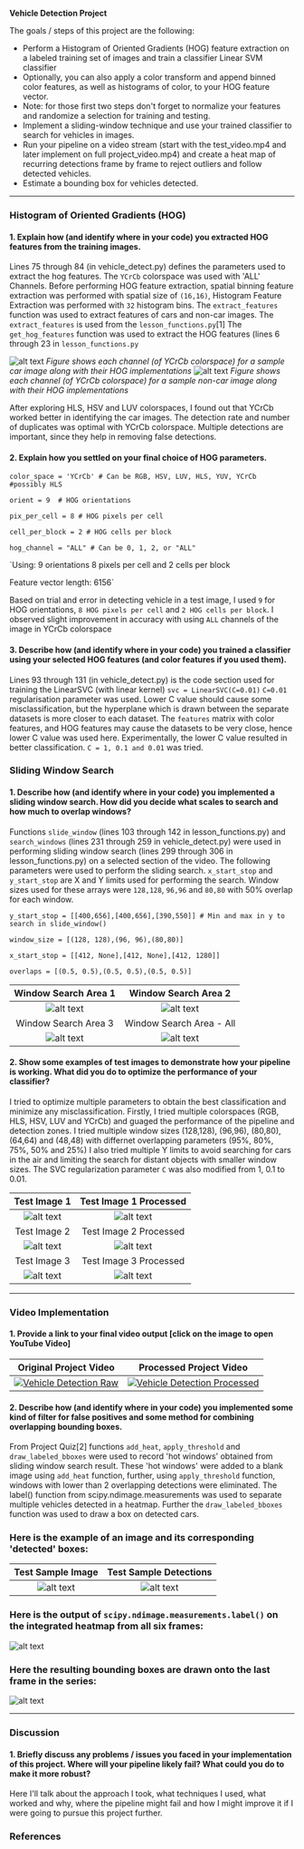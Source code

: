 **Vehicle Detection Project**

The goals / steps of this project are the following:

* Perform a Histogram of Oriented Gradients (HOG) feature extraction on a labeled training set of images and train a classifier Linear SVM classifier
* Optionally, you can also apply a color transform and append binned color features, as well as histograms of color, to your HOG feature vector. 
* Note: for those first two steps don't forget to normalize your features and randomize a selection for training and testing.
* Implement a sliding-window technique and use your trained classifier to search for vehicles in images.
* Run your pipeline on a video stream (start with the test_video.mp4 and later implement on full project_video.mp4) and create a heat map of recurring detections frame by frame to reject outliers and follow detected vehicles.
* Estimate a bounding box for vehicles detected.

[//]: # (Image References)
[image1]: ./output_images/HOG_test.png "HOG Implementation on car image"
[image2]: ./output_images/non_carHOG_test.png "HOG Implementation on non-car image"
[image3]: ./output_images/window1.jpeg "Search Window Area 1"
[image4]: ./output_images/window2.jpeg "Search Window Area 2"
[image5]: ./output_images/window3.jpeg "Search Window Area 3"
[image6]: ./output_images/all_windows.jpeg "Search Window Area - All"
[image7]: ./test_images/test1.jpg "Test Image 1"
[image8]: ./output_images/test_3_proc.jpeg "Test Image 1 Processed"
[image9]: ./test_images/test6.jpg "Test Image 2"
[image10]: ./output_images/test_1_proc.jpeg "Test Image 2 Processed"
[image11]: ./test_images/test4.jpg "Test Image 3"
[image12]: ./output_images/test_5_proc.jpeg "Test Image 3 Processed"
[image13]: ./output_images/test6_boxxed.jpeg "Test Image Boxxed"

---

### Histogram of Oriented Gradients (HOG)

#### 1. Explain how (and identify where in your code) you extracted HOG features from the training images.

Lines 75 through 84 (in vehicle_detect.py) defines the parameters used to extract the hog features. The ```YCrCb``` colorspace was used with 'ALL' Channels.
Before performing HOG feature extraction, spatial binning feature extraction was performed with spatial size of ```(16,16)```, Histogram Feature Extraction was performed with ```32``` histogram bins. The ```extract_features``` function was used to extract features of cars and non-car images. The ```extract_features``` is used from the ```lesson_functions.py```[1] The ```get_hog_features``` function was used to extract the HOG features (lines 6 through 23 in ```lesson_functions.py```

![alt text][image1]
*Figure shows each channel (of YCrCb colorspace)  for a sample car image along with their HOG implementations*
![alt text][image2]
*Figure shows each channel (of YCrCb colorspace) for a sample non-car image along with their HOG implementations*

After exploring HLS, HSV and LUV colorspaces, I found out that YCrCb worked better in identifying the car images. The detection rate and number of duplicates was optimal with YCrCb colorspace. Multiple detections are important, since they help in removing false detections. 

#### 2. Explain how you settled on your final choice of HOG parameters.

```
color_space = 'YCrCb' # Can be RGB, HSV, LUV, HLS, YUV, YCrCb #possibly HLS

orient = 9  # HOG orientations

pix_per_cell = 8 # HOG pixels per cell

cell_per_block = 2 # HOG cells per block

hog_channel = "ALL" # Can be 0, 1, 2, or "ALL"
```

`Using: 9 orientations 8 pixels per cell and 2 cells per block

Feature vector length: 6156`

Based on trial and error in detecting vehicle in a test image, I used `9` for HOG orientations, `8 HOG pixels per cell` and `2 HOG cells per block`. I observed slight improvement in accuracy with using `ALL` channels of the image in YCrCb colorspace

#### 3. Describe how (and identify where in your code) you trained a classifier using your selected HOG features (and color features if you used them).

Lines 93 through 131 (in vehicle_detect.py) is the code section used for training the LinearSVC (with linear kernel) ```svc = LinearSVC(C=0.01)```
```C=0.01``` regularisation parameter was used. Lower C value should cause some misclassification, but the hyperplane which is drawn between the separate datasets is more closer to each dataset. The ```features``` matrix with color features, and HOG features may cause the datasets to be very close, hence lower C value was used here. Experimentally, the lower C value resulted in better classification. ```C = 1, 0.1 and 0.01``` was tried. 

### Sliding Window Search

#### 1. Describe how (and identify where in your code) you implemented a sliding window search.  How did you decide what scales to search and how much to overlap windows?

Functions ```slide_window``` (lines 103 through 142 in lesson_functions.py) and ```search_windows``` (lines 231 through 259 in vehicle_detect.py) were used in performing sliding window search (lines 299 through 306 in lesson_functions.py) on a selected section of the video.
The following parameters were used to perform the sliding search. ```x_start_stop``` and ```y_start_stop``` are X and Y limits used for performing the search. 
Window sizes used for these arrays were `128,128`, `96,96` and `80,80` with 50% overlap for each window.
```
y_start_stop = [[400,656],[400,656],[390,550]] # Min and max in y to search in slide_window()

window_size = [(128, 128),(96, 96),(80,80)]

x_start_stop = [[412, None],[412, None],[412, 1280]]

overlaps = [(0.5, 0.5),(0.5, 0.5),(0.5, 0.5)]
```

| Window Search Area 1 | Window Search Area 2 |
|:---:|:---:|
| ![alt text][image3] | ![alt text][image4] |
| Window Search Area 3 | Window Search Area - All |
| ![alt text][image5] | ![alt text][image6] |

#### 2. Show some examples of test images to demonstrate how your pipeline is working.  What did you do to optimize the performance of your classifier?

I tried to optimize multiple parameters to obtain the best classification and minimize any misclassification.
Firstly, I tried multiple colorspaces (RGB, HLS, HSV, LUV and YCrCb) and guaged the performance of the pipeline and detection zones. 
I tried multiple window sizes (128,128), (96,96), (80,80), (64,64) and (48,48) with differnet overlapping parameters (95%, 80%, 75%, 50% and 25%)
I also tried multiple Y limits to avoid searching for cars in the air and limiting the search for distant objects with smaller window sizes. 
The SVC regularization parameter `C` was also modified from 1, 0.1 to 0.01. 

| Test Image 1 | Test Image 1 Processed |
|:---:|:---:|
| ![alt text][image7] | ![alt text][image8] |
| Test Image 2 | Test Image 2 Processed |
| ![alt text][image9] | ![alt text][image10] |
| Test Image 3 | Test Image 3 Processed |
| ![alt text][image11] | ![alt text][image12] |
---

### Video Implementation

#### 1. Provide a link to your final video output [click on the image to open YouTube Video]

| Original Project Video | Processed Project Video |
|:---:|:---:|
| [![Vehicle Detection Raw](https://i.ytimg.com/vi/ntsQ03OSk7s/maxresdefault.jpg)](https://youtu.be/ntsQ03OSk7s) | [![Vehicle Detection Processed](https://i.ytimg.com/vi/l7zqSn8HCXg/maxresdefault.jpg)](https://youtu.be/l7zqSn8HCXg) |


#### 2. Describe how (and identify where in your code) you implemented some kind of filter for false positives and some method for combining overlapping bounding boxes.

From Project Quiz[2] functions ```add_heat```, ```apply_threshold``` and ```draw_labeled_bboxes``` were used to record 'hot windows' obtained from sliding window search result. These 'hot windows' were added to a blank image using ```add_heat``` function, further, using ```apply_threshold``` function, windows with lower than 2 overlapping detections were eliminated. The label() function from scipy.ndimage.measurements was used to separate multiple vehicles detected in a heatmap. Further the ```draw_labeled_bboxes``` function was used to draw a box on detected cars. 


### Here is the example of an image and its corresponding 'detected' boxes:

| Test Sample Image | Test Sample Detections |
|:---:|:---:|
| ![alt text][image9] | ![alt text][image13] |

### Here is the output of `scipy.ndimage.measurements.label()` on the integrated heatmap from all six frames:
![alt text][image6]

### Here the resulting bounding boxes are drawn onto the last frame in the series:
![alt text][image7]



---

### Discussion

#### 1. Briefly discuss any problems / issues you faced in your implementation of this project.  Where will your pipeline likely fail?  What could you do to make it more robust?

Here I'll talk about the approach I took, what techniques I used, what worked and why, where the pipeline might fail and how I might improve it if I were going to pursue this project further.  

### References

